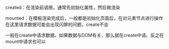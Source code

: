 created：在渲染前调用，通常先初始化属性，然后做渲染

mounted：在模板渲染完成后，一般都是初始化页面后，在对元素节点进行操作
在这里请求数据可能会出现闪屏的问题，create不会

一般在create中请求数据。如果数据与DOM有关，那么就在create中请。反之在mount中请求也可以

